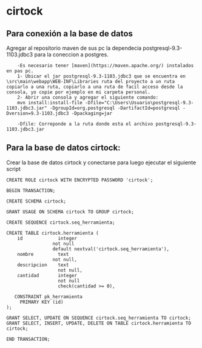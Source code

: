 # cirtock
## Para conexión a la base de datos
Agregar al repositorio maven de sus pc la dependecia postgresql-9.3-1103.jdbc3 para la coneccion a postgres.
```
	-Es necesario tener [maven](https://maven.apache.org/) instalados en pas pc.
	1- Ubicar el jar postgresql-9.3-1103.jdbc3 que se encuentra en \src\main\webapp\WEB-INF\Libraries ruta del proyecto a un ruta copiarlo a una ruta, copiarlo a una ruta de facil acceso desde la consola, yo copie por ejemplo en mi carpeta personal.
	2- Abrir una consola y agregar el siguiente comando: 
	mvn install:install-file -Dfile="C:\Users\Usuario\postgresql-9.3-1103.jdbc3.jar" -DgroupId=org.postgresql -DartifactId=postgresql -Dversion=9.3-1103.jdbc3 -Dpackaging=jar

	-Dfile: Correponde a la ruta donde esta el archivo postgresql-9.3-1103.jdbc3.jar
``` 
	 
## Para la base de datos cirtock:

Crear la base de datos cirtock y conectarse para luego ejecutar el siguiente script 

```
CREATE ROLE cirtock WITH ENCRYPTED PASSWORD 'cirtock';

BEGIN TRANSACTION;

CREATE SCHEMA cirtock;

GRANT USAGE ON SCHEMA cirtock TO GROUP cirtock;

CREATE SEQUENCE cirtock.seq_herramienta;

CREATE TABLE cirtock.herramienta (
	id             integer
                 not null
                 default nextval('cirtock.seq_herramienta'),
	nombre         text
                 not null,
    descripcion    text
                   not null,
    cantidad       integer
                   not null
                   check(cantidad >= 0),
 
   CONSTRAINT pk_herramienta
     PRIMARY KEY (id)
);

GRANT SELECT, UPDATE ON SEQUENCE cirtock.seq_herramienta TO cirtock;
GRANT SELECT, INSERT, UPDATE, DELETE ON TABLE cirtock.herramienta TO cirtock;

END TRANSACTION;
```
